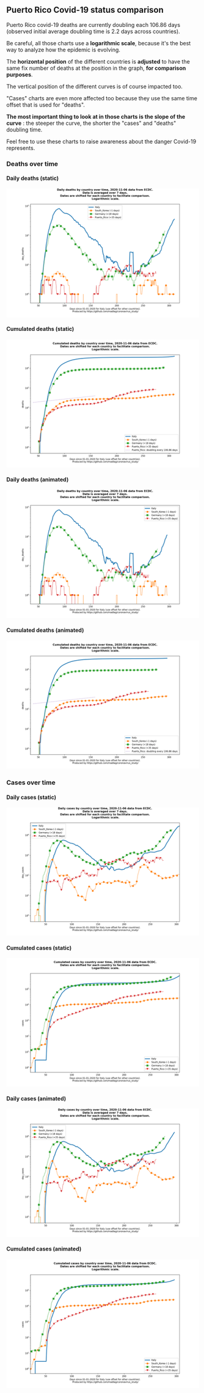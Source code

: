 ## Puerto Rico Covid-19 status comparison 

Puerto Rico covid-19 deaths are currently doubling each 106.86 days (observed initial average doubling time is 2.2 days across countries).



Be careful, all those charts use a **logarithmic scale**, because it's the best way to analyze how the epidemic is evolving.
 
The **horizontal position** of the different countries is **adjusted** to have the same fix number of deaths at the position in the graph, **for comparison purposes**.

The vertical position of the different curves is of course impacted too.

"Cases" charts are even more affected too because they use the same time offset that is used for "deaths".

**The most important thing to look at in those charts is the slope of the curve** : the steeper the curve, the shorter the "cases" and "deaths" doubling time.

Feel free to use these charts to raise awareness about the danger Covid-19 represents. 


 
### Deaths over time
 
#### Daily deaths (static)
![Puerto Rico covid-19 daily deaths static chart](https://raw.githubusercontent.com/madlag/coronavirus_study/master/notebooks/graphs/2020-11-06/countries/Puerto_Rico/2020-11-06_Puerto_Rico_day_deaths.png "Puerto Rico covid-19 day_deaths static chart")   
 
#### Cumulated deaths (static)
![Puerto Rico covid-19 cumulated deaths static chart](https://raw.githubusercontent.com/madlag/coronavirus_study/master/notebooks/graphs/2020-11-06/countries/Puerto_Rico/2020-11-06_Puerto_Rico_deaths.png "Puerto Rico covid-19 deaths static chart")   
 
#### Daily deaths (animated)
![Puerto Rico covid-19 daily deaths animated chart](https://raw.githubusercontent.com/madlag/coronavirus_study/master/notebooks/graphs/2020-11-06/countries/Puerto_Rico/2020-11-06_Puerto_Rico_day_deaths.gif "Puerto Rico covid-19 day_deaths animated chart")   
 
#### Cumulated deaths (animated)
![Puerto Rico covid-19 cumulated deaths animated chart](https://raw.githubusercontent.com/madlag/coronavirus_study/master/notebooks/graphs/2020-11-06/countries/Puerto_Rico/2020-11-06_Puerto_Rico_deaths.gif "Puerto Rico covid-19 deaths animated chart")   

 
### Cases over time
 
#### Daily cases (static)
![Puerto Rico covid-19 daily cases static chart](https://raw.githubusercontent.com/madlag/coronavirus_study/master/notebooks/graphs/2020-11-06/countries/Puerto_Rico/2020-11-06_Puerto_Rico_day_cases.png "Puerto Rico covid-19 day_cases static chart")   
 
#### Cumulated cases (static)
![Puerto Rico covid-19 cumulated cases static chart](https://raw.githubusercontent.com/madlag/coronavirus_study/master/notebooks/graphs/2020-11-06/countries/Puerto_Rico/2020-11-06_Puerto_Rico_cases.png "Puerto Rico covid-19 cases static chart")   
 
#### Daily cases (animated)
![Puerto Rico covid-19 daily cases animated chart](https://raw.githubusercontent.com/madlag/coronavirus_study/master/notebooks/graphs/2020-11-06/countries/Puerto_Rico/2020-11-06_Puerto_Rico_day_cases.gif "Puerto Rico covid-19 day_cases animated chart")   
 
#### Cumulated cases (animated)
![Puerto Rico covid-19 cumulated cases animated chart](https://raw.githubusercontent.com/madlag/coronavirus_study/master/notebooks/graphs/2020-11-06/countries/Puerto_Rico/2020-11-06_Puerto_Rico_cases.gif "Puerto Rico covid-19 cases animated chart")   

